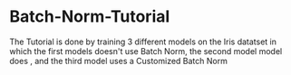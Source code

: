 # Batch-Norm-Tutorial

The Tutorial is done by training 3 different models on the Iris datatset in which the first models doesn't use Batch Norm, the second model model does , and the third model uses a Customized Batch Norm
